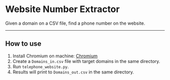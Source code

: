 # Website Number Extractor

Given a domain on a CSV file, find a phone number on the website.

---

## How to use

1. Install Chromium on machine: [Chromium](https://chromedriver.chromium.org/downloads)
2. Create a `Domains_in.csv` file with target domains in the same directory.
3. Run `telephone_website.py`.
4. Results will print to `Domains_out.csv` in the same directory.


